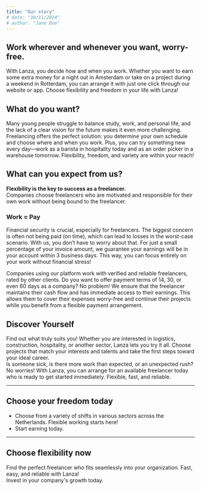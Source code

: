 ```yaml
---
title: "Our story"
# date: "30/11/2024"
# author: "Jane Doe"
---
```

## Work wherever and whenever you want, worry-free.

With Lanza, you decide how and when you work. Whether you want to earn some extra money for a night out in Amsterdam or take on a project during a weekend in Rotterdam, you can arrange it with just one click through our website or app. Choose flexibility and freedom in your life with Lanza!

## What do you want?

Many young people struggle to balance study, work, and personal life, and the lack of a clear vision for the future makes it even more challenging. Freelancing offers the perfect solution: you determine your own schedule and choose where and when you work. Plus, you can try something new every day—work as a barista in hospitality today and as an order picker in a warehouse tomorrow. Flexibility, freedom, and variety are within your reach!

## What can you expect from us?

**Flexibility is the key to success as a freelancer.**  
Companies choose freelancers who are motivated and responsible for their own work without being bound to the freelancer.

### Work = Pay

Financial security is crucial, especially for freelancers. The biggest concern is often not being paid (on time), which can lead to losses in the worst-case scenario. With us, you don’t have to worry about that. For just a small percentage of your invoice amount, we guarantee your earnings will be in your account within 3 business days. This way, you can focus entirely on your work without financial stress!

Companies using our platform work with verified and reliable freelancers, rated by other clients. Do you want to offer payment terms of 14, 30, or even 60 days as a company? No problem! We ensure that the freelancer maintains their cash flow and has immediate access to their earnings. This allows them to cover their expenses worry-free and continue their projects while you benefit from a flexible payment arrangement.

## Discover Yourself

Find out what truly suits you! Whether you are interested in logistics, construction, hospitality, or another sector, Lanza lets you try it all. Choose projects that match your interests and talents and take the first steps toward your ideal career.  
Is someone sick, is there more work than expected, or an unexpected rush? No worries! With Lanza, you can arrange for an available freelancer today who is ready to get started immediately. Flexible, fast, and reliable.

---

## Choose your freedom today

- Choose from a variety of shifts in various sectors across the Netherlands. Flexible working starts here!  
- Start earning today.

---

## Choose flexibility now

Find the perfect freelancer who fits seamlessly into your organization. Fast, easy, and reliable with Lanza!  
Invest in your company's growth today.
